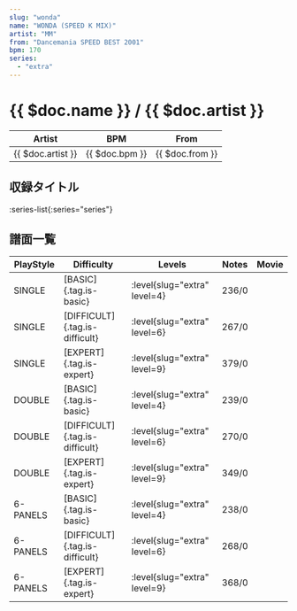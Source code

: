 ```yaml
---
slug: "wonda"
name: "WONDA (SPEED K MIX)"
artist: "MM"
from: "Dancemania SPEED BEST 2001"
bpm: 170
series:
  - "extra"
---
```


# {{ $doc.name }} / {{ $doc.artist }}

|Artist|BPM|From|
|------|---|----|
|{{ $doc.artist }}|{{ $doc.bpm }}|{{ $doc.from }}|

## 収録タイトル

:series-list{:series="series"}

## 譜面一覧

|PlayStyle|Difficulty|Levels|Notes|Movie|
|---------|----------|------|-----|-----|
|SINGLE|[BASIC]{.tag.is-basic}|<div class="field is-grouped is-grouped-multiline"> :level{slug="extra" level=4}</div>|236/0||
|SINGLE|[DIFFICULT]{.tag.is-difficult}|<div class="field is-grouped is-grouped-multiline"> :level{slug="extra" level=6}</div>|267/0||
|SINGLE|[EXPERT]{.tag.is-expert}|<div class="field is-grouped is-grouped-multiline"> :level{slug="extra" level=9}</div>|379/0||
|DOUBLE|[BASIC]{.tag.is-basic}|<div class="field is-grouped is-grouped-multiline"> :level{slug="extra" level=4}</div>|239/0||
|DOUBLE|[DIFFICULT]{.tag.is-difficult}|<div class="field is-grouped is-grouped-multiline"> :level{slug="extra" level=6}</div>|270/0||
|DOUBLE|[EXPERT]{.tag.is-expert}|<div class="field is-grouped is-grouped-multiline"> :level{slug="extra" level=9}</div>|349/0||
|6-PANELS|[BASIC]{.tag.is-basic}|<div class="field is-grouped is-grouped-multiline"> :level{slug="extra" level=4}</div>|238/0||
|6-PANELS|[DIFFICULT]{.tag.is-difficult}|<div class="field is-grouped is-grouped-multiline"> :level{slug="extra" level=6}</div>|268/0||
|6-PANELS|[EXPERT]{.tag.is-expert}|<div class="field is-grouped is-grouped-multiline"> :level{slug="extra" level=9}</div>|368/0||
